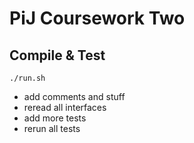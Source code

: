 # PiJ Coursework Two

## Compile & Test

```
./run.sh
```

- add comments and stuff
- reread all interfaces
- add more tests
- rerun all tests